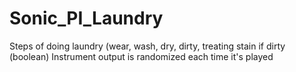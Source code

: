 # Sonic_PI_Laundry
Steps of doing laundry (wear, wash, dry, dirty, treating stain if dirty (boolean)
Instrument output is randomized each time it's played
